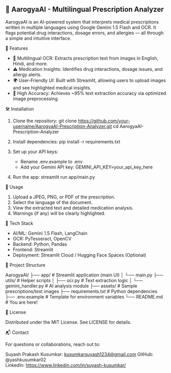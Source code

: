 
## 🏥 AarogyaAI - Multilingual Prescription Analyzer


AarogyaAI is an AI-powered system that interprets medical prescriptions written in multiple languages using Google Gemini 1.5 Flash and OCR. It flags potential drug interactions, dosage errors, and allergies — all through a simple and intuitive interface.

🚀 Features

- 📄 Multilingual OCR: Extracts prescription text from images in English, Hindi, and more.
- ⚠️ Medication Insights: Identifies drug interactions, dosage issues, and allergy alerts.
- 🌍 User-Friendly UI: Built with Streamlit, allowing users to upload images and see highlighted medical insights.
- 🎯 High Accuracy: Achieves ~95% text extraction accuracy via optimized image preprocessing.

🛠️ Installation

1. Clone the repository:
   git clone https://github.com/your-username/AarogyaAI-Prescription-Analyzer.git
   cd AarogyaAI-Prescription-Analyzer

2. Install dependencies:
   pip install -r requirements.txt

3. Set up your API keys:

   - Rename .env.example to .env
   - Add your Gemini API key:
     GEMINI_API_KEY=your_api_key_here

4. Run the app:
   streamlit run app/main.py

🧪 Usage

1. Upload a JPEG, PNG, or PDF of the prescription.
2. Select the language of the document.
3. View the extracted text and detailed medication analysis.
4. Warnings (if any) will be clearly highlighted.

🧠 Tech Stack

- AI/ML: Gemini 1.5 Flash, LangChain  
- OCR: PyTesseract, OpenCV  
- Backend: Python, Pandas  
- Frontend: Streamlit  
- Deployment: Streamlit Cloud / Hugging Face Spaces (Optional)

📁 Project Structure

AarogyaAI/
├── app/                  # Streamlit application (main UI)
│   └── main.py
├── utils/                # Helper scripts
│   ├── ocr.py            # Text extraction logic
│   └── gemini_handler.py # AI analysis module
├── assets/               # Sample prescriptions/test images
├── requirements.txt      # Python dependencies
├── .env.example          # Template for environment variables
└── README.md             # You are here!

📄 License

Distributed under the MIT License. See LICENSE for details.

📬 Contact

For questions or collaborations, reach out to:

Suyash Prakash Kusumkar: kusumkarsuyash1234@gmail.com 
GitHub: @yashkusumkar02  
LinkedIn: https://www.linkedin.com/in/suyash-kusumkar/

